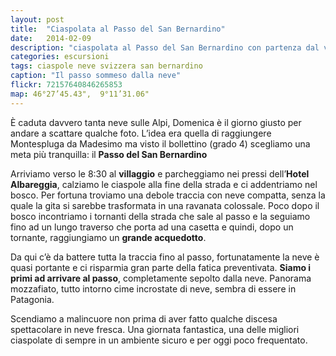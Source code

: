 ```yaml
---
layout: post
title:  "Ciaspolata al Passo del San Bernardino"
date:   2014-02-09
description: "ciaspolata al Passo del San Bernardino con partenza dal villaggio"
categories: escursioni
tags: ciaspole neve svizzera san bernardino
caption: "Il passo sommeso dalla neve"
flickr: 72157640846265853
map: 46°27’45.43",  9°11’31.06"
---
```


È caduta davvero tanta neve sulle Alpi, Domenica è il giorno giusto per andare a scattare qualche foto. L’idea era quella di raggiungere Montespluga da Madesimo ma visto il bollettino (grado 4) scegliamo una meta più tranquilla: il **Passo del San Bernardino**

Arriviamo verso le 8:30 al **villaggio** e parcheggiamo nei pressi dell’**Hotel Albareggia**, calziamo le ciaspole alla fine della strada e ci addentriamo nel bosco. Per fortuna troviamo una debole traccia con neve compatta, senza la quale la gita si sarebbe trasformata in una ravanata colossale. Poco dopo il bosco incontriamo i tornanti della strada che sale al passo e la seguiamo fino ad un lungo traverso che porta ad una casetta e quindi, dopo un tornante, raggiungiamo un **grande acquedotto**.

Da qui c’è da battere tutta la traccia fino al passo, fortunatamente la neve è quasi portante e ci risparmia gran parte della fatica preventivata. **Siamo i primi ad arrivare al passo**, completamente sepolto dalla neve. Panorama mozzafiato, tutto intorno cime incrostate di neve, sembra di essere in Patagonia.

Scendiamo a malincuore non prima di aver fatto qualche discesa spettacolare in neve fresca. Una giornata fantastica, una delle migliori ciaspolate di sempre in un ambiente sicuro e per oggi poco frequentato. 


